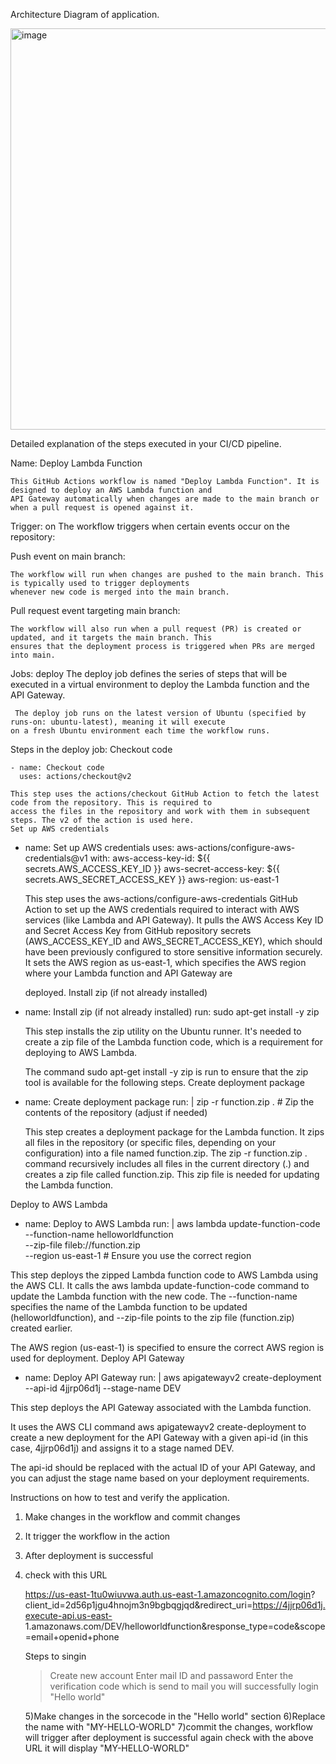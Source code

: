 Architecture Diagram of application.


<img width="642" alt="image" src="https://github.com/user-attachments/assets/5b66622a-abb1-4f05-9626-a0c0d57deb1f" />

Detailed explanation of the steps executed in your CI/CD pipeline.


Name: Deploy Lambda Function
    
    This GitHub Actions workflow is named "Deploy Lambda Function". It is designed to deploy an AWS Lambda function and 
    API Gateway automatically when changes are made to the main branch or when a pull request is opened against it.

Trigger: on
    The workflow triggers when certain events occur on the repository:

Push event on main branch:

    The workflow will run when changes are pushed to the main branch. This is typically used to trigger deployments 
    whenever new code is merged into the main branch.

Pull request event targeting main branch:

    The workflow will also run when a pull request (PR) is created or updated, and it targets the main branch. This 
    ensures that the deployment process is triggered when PRs are merged into main.
  
Jobs: deploy
     The deploy job defines the series of steps that will be executed in a virtual environment to deploy the Lambda 
     function and the API Gateway.

     The deploy job runs on the latest version of Ubuntu (specified by runs-on: ubuntu-latest), meaning it will execute 
    on a fresh Ubuntu environment each time the workflow runs.

Steps in the deploy job:
     Checkout code

    - name: Checkout code
      uses: actions/checkout@v2

    This step uses the actions/checkout GitHub Action to fetch the latest code from the repository. This is required to 
    access the files in the repository and work with them in subsequent steps. The v2 of the action is used here.
    Set up AWS credentials


- name: Set up AWS credentials
  uses: aws-actions/configure-aws-credentials@v1
  with:
    aws-access-key-id: ${{ secrets.AWS_ACCESS_KEY_ID }}
    aws-secret-access-key: ${{ secrets.AWS_SECRET_ACCESS_KEY }}
    aws-region: us-east-1
  
   This step uses the aws-actions/configure-aws-credentials GitHub Action to set up the AWS credentials required to 
    interact with AWS services (like Lambda and API Gateway).
   It pulls the AWS Access Key ID and Secret Access Key from GitHub repository secrets (AWS_ACCESS_KEY_ID and AWS_SECRET_ACCESS_KEY),
  which should have been previously configured to store sensitive information securely.
  It sets the AWS region as us-east-1, which specifies the AWS region where your Lambda function and API Gateway are

  deployed.
  Install zip (if not already installed)


- name: Install zip (if not already installed)
  run: sudo apt-get install -y zip

  This step installs the zip utility on the Ubuntu runner. It's needed to create a zip file of the Lambda function code, 
   which is a requirement for deploying to AWS Lambda.

   The command sudo apt-get install -y zip is run to ensure that the zip tool is available for the following steps.
   Create deployment package

- name: Create deployment package
  run: |
    zip -r function.zip .  # Zip the contents of the repository (adjust if needed)

  This step creates a deployment package for the Lambda function. It zips all files in the repository (or specific 
  files, 
  depending on your configuration) into a file named function.zip.
  The zip -r function.zip . command recursively includes all files in the current directory (.) and creates a zip file 
  called function.zip. This zip file is needed for updating the Lambda function.

Deploy to AWS Lambda


- name: Deploy to AWS Lambda
  run: |
    aws lambda update-function-code \
      --function-name helloworldfunction \
      --zip-file fileb://function.zip \
      --region us-east-1  # Ensure you use the correct region

This step deploys the zipped Lambda function code to AWS Lambda using the AWS CLI.
It calls the aws lambda update-function-code command to update the Lambda function with the new code. The --function-name specifies the name of the Lambda function to be updated (helloworldfunction), and --zip-file points to the zip file (function.zip) created earlier.

The AWS region (us-east-1) is specified to ensure the correct AWS region is used for deployment.
Deploy API Gateway


- name: Deploy API Gateway
  run: |
    aws apigatewayv2 create-deployment --api-id 4jjrp06d1j --stage-name DEV

This step deploys the API Gateway associated with the Lambda function.

It uses the AWS CLI command aws apigatewayv2 create-deployment to create a new deployment for the API Gateway with a given api-id (in this case, 4jjrp06d1j) and assigns it to a stage named DEV.

The api-id should be replaced with the actual ID of your API Gateway, and you can adjust the stage name based on your deployment requirements.






Instructions on how to test and verify the application.


1) Make changes in the workflow and commit changes
2) It trigger the workflow in the action
3) After deployment is successful
4) check with this  URL

    https://us-east-1tu0wiuvwa.auth.us-east-1.amazoncognito.com/login? 
    client_id=2d56p1jgu4hnojm3n9bgbqgjqd&redirect_uri=https://4jjrp06d1j.execute-api.us-east- 
    1.amazonaws.com/DEV/helloworldfunction&response_type=code&scope=email+openid+phone

   Steps to singin
      >Create new account
      >Enter mail ID and passaword
      >Enter the verification code which is send to mail
                     you will successfully login "Hello world"

   5)Make changes in the sorcecode in the "Hello world" section
   6)Replace the name with "MY-HELLO-WORLD"
   7)commit the changes, workflow will trigger after deployment is successful  again check with the above URL it will 
     display  "MY-HELLO-WORLD"  
    
